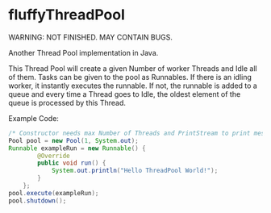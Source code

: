 # fluffyThreadPool
WARNING: NOT FINISHED. MAY CONTAIN BUGS.

Another Thread Pool implementation in Java.

This Thread Pool will create a given Number of worker Threads and Idle all of them. Tasks can be given to the pool
as Runnables. If there is an idling worker, it instantly executes the runnable. If not, the runnable is added to a
queue and every time a Thread goes to Idle, the oldest element of the queue is processed by this Thread.

Example Code:

```java
/* Constructor needs max Number of Threads and PrintStream to print messages to (or null). */
Pool pool = new Pool(1, System.out);
Runnable exampleRun = new Runnable() {
		@Override
		public void run() {
			System.out.println("Hello ThreadPool World!");
		}
	};
pool.execute(exampleRun);
pool.shutdown();
```